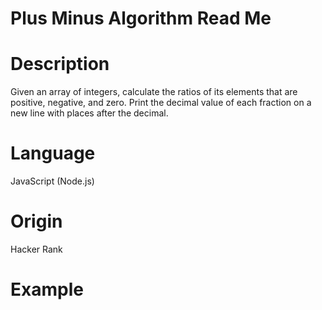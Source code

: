 # Plus Minus Algorithm Read Me

# Description

Given an array of integers, calculate the ratios of its elements that are positive, negative, and zero. Print the decimal value of each fraction on a new line with  places after the decimal.

# Language

JavaScript (Node.js)

# Origin

Hacker Rank

# Example